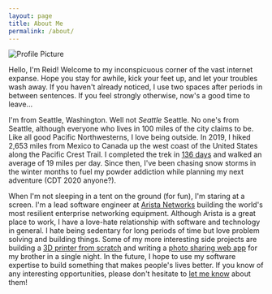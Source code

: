 ```yaml
---
layout: page
title: About Me
permalink: /about/
---
```

![Profile Picture](https://avatars0.githubusercontent.com/u/5149905?s=460&u=967437327022f41a6d26c8c297cc9c098014830a&v=4)

Hello, I'm Reid!  Welcome to my inconspicuous corner of the vast internet expanse.  Hope you stay for awhile, kick your feet up, and let your troubles wash away.  If you haven't already noticed, I use two spaces after periods in between sentences.  If you feel strongly otherwise, now's a good time to leave...

I'm from Seattle, Washington.  Well not *Seattle* Seattle.  No one's from Seattle, although everyone who lives in 100 miles of the city claims to be.  Like all good Pacific Northwesterns, I love being outside.  In 2019, I hiked 2,653 miles from Mexico to Canada up the west coast of the United States along the Pacific Crest Trail.  I completed the trek in [136 days](https://docs.google.com/spreadsheets/d/1VUCHmCiV1qDBgHM5udxTyLRSyirUIyrnapkPBt5erpY/edit#gid=0) and walked an average of 19 miles per day.  Since then, I've been chasing snow storms in the winter months to fuel my powder addiction while planning my next adventure (CDT 2020 anyone?).

When I'm not sleeping in a tent on the ground (for fun), I'm staring at a screen.  I'm a lead software engineer at [Arista Networks](https://www.arista.com/en/) building the world's most resilient enterprise networking equipment.  Although Arista is a great place to work, I have a love-hate relationship with software and technology in general.  I hate being sedentary for long periods of time but love problem solving and building things.  Some of my more interesting side projects are building a [3D printer from scratch](https://github.com/rmayf/3d) and writing a [photo sharing web app](https://github.com/rmayf/PhotoGallery) for my brother in a single night.  In the future, I hope to use my software expertise to build something that makes people's lives better.  If you know of any interesting opportunities, please don't hesitate to [let me know](email:rmayf3@gmail.com) about them!
	
<!--stackedit_data:
eyJoaXN0b3J5IjpbMTAzMTMzNjg3OSwtMTUwNDAwMDkxMSw2Nz
EwNjU2NDksLTQ4NDA3MjIwOF19
-->